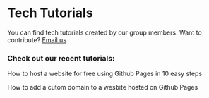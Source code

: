 # Tech Tutorials

You can find tech tutorials created by our group members. Want to contribute? <a href="mailto:dsmlsenecacollege@gmail.com">Email us</a>


### Check out our recent tutorials:

How to host a website for free using Github Pages in 10 easy steps

How to add a cutom domain to a wesbite hosted on Github Pages
